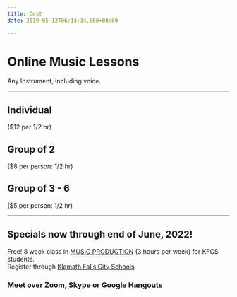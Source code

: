 ```yaml
---
title: Cost
date: 2019-05-12T06:14:34.000+00:00

---
```

# Online Music Lessons

Any Instrument, including voice.

***

## Individual

($12 per 1/2 hr)

## Group of 2

($8 per person: 1/2 hr)

## Group of 3 - 6

($5 per person: 1/2 hr)

***

## Specials now through end of June, 2022!
 
Free! 8 week class in <a href="http://howdyband.com/compose/">MUSIC PRODUCTION</a> (3 hours per week) for KFCS students. 
<br>Register through <a href="https://www.kfalls.k12.or.us/"> Klamath Falls City Schools</a>.

### Meet over Zoom, Skype or Google Hangouts
